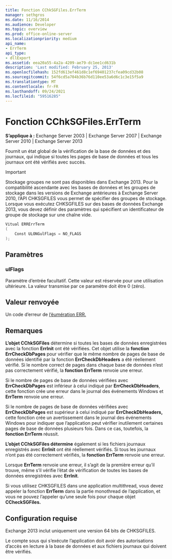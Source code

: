 ```yaml
---
title: Fonction CChkSGFiles.ErrTerm
manager: sethgros
ms.date: 11/16/2014
ms.audience: Developer
ms.topic: overview
ms.prod: office-online-server
ms.localizationpriority: medium
api_name:
- ErrTerm
api_type:
- dllExport
ms.assetid: eea20a55-4a2a-4209-ae79-dc1ee1cd631b
description: 'Last modified: February 25, 2013'
ms.openlocfilehash: 152fd613ef461d8c1ef69401237cfea09cd32b08
ms.sourcegitcommit: 54f6cd5a704b36b76d110ee53a6d6c1c3e15f5a9
ms.translationtype: MT
ms.contentlocale: fr-FR
ms.lasthandoff: 09/24/2021
ms.locfileid: "59516285"
---
```

# <a name="cchksgfileserrterm-function"></a>Fonction CChkSGFiles.ErrTerm
  
**S’applique à :** Exchange Server 2003 | Exchange Server 2007 | Exchange Server 2010 | Exchange Server 2013
  
Fournit un état global de la vérification de la base de données et des journaux, qui indique si toutes les pages de base de données et tous les journaux ont été vérifiés avec succès.
  
> [!IMPORTANT]
> Stockage groupes ne sont pas disponibles dans Exchange 2013. Pour la compatibilité ascendante avec les bases de données et les groupes de stockage dans les versions de Exchange antérieures à Exchange Server 2010, l’API CHKSGFILES vous permet de spécifier des groupes de stockage. Lorsque vous exécutez CHKSGFILES sur des bases de données Exchange 2013, vous devez définir des paramètres qui spécifient un identificateur de groupe de stockage sur une chaîne vide. 
  
```cs
Vitual ERRErrTerm 
(
    Const ULONGulFlags = NO_FLAGS
);

```

## <a name="parameters"></a>Paramètres

### <a name="ulflags"></a>ulFlags
  
Paramètre d’entrée facultatif. Cette valeur est réservée pour une utilisation ultérieure. La valeur transmise par ce paramètre doit être 0 (zéro).
    
## <a name="return-value"></a>Valeur renvoyée

Un code d’erreur de [l’éumération ERR.](cchksgfiles-err-enumeration.md) 
  
## <a name="remarks"></a>Remarques

**L’objet CChkSGFiles** détermine si toutes les bases de données enregistrées avec la fonction **ErrInit** ont été vérifiées. Cet objet utilise la **fonction ErrCheckDbPages** pour vérifier que le même nombre de pages de base de données identifié par la fonction **ErrCheckDbHeaders** a été réellement vérifié. Si le nombre correct de pages dans chaque base de données n’est pas correctement vérifié, la **fonction ErrTerm** renvoie une erreur. 
  
Si le nombre de pages de base de données vérifiées avec **ErrCheckDbPages** est inférieur à celui indiqué par **ErrCheckDbHeaders**, cette fonction crée une erreur dans le journal des événements Windows et **ErrTerm** renvoie une erreur. 
  
Si le nombre de pages de base de données vérifiées avec **ErrCheckDbPages** est supérieur à celui indiqué par **ErrCheckDbHeaders,** cette fonction crée un avertissement dans le journal des événements Windows pour indiquer que l’application peut vérifier inutilement certaines pages de base de données plusieurs fois. Dans ce cas, toutefois, la **fonction ErrTerm** réussit. 
  
**L’objet CChkSGFiles détermine** également si les fichiers journaux enregistrés avec **ErrInit** ont été réellement vérifiés. Si tous les journaux n’ont pas été correctement vérifiés, la **fonction ErrTerm** renvoie une erreur. 
  
Lorsque **ErrTerm** renvoie une erreur, il s’agit de la première erreur qu’il trouve, même s’il vérifie l’état de vérification de toutes les bases de données enregistrées avec **ErrInit**.
  
Si vous utilisez CHKSGFILES dans une application multithread, vous devez appeler la fonction **ErrTerm** dans la partie monothread de l’application, et vous ne pouvez l’appeler qu’une seule fois pour chaque objet **CCheckSGFiles.** 
  
## <a name="requirements"></a>Configuration requise

Exchange 2013 inclut uniquement une version 64 bits de CHKSGFILES.
  
Le compte sous qui s’exécute l’application doit avoir des autorisations d’accès en lecture à la base de données et aux fichiers journaux qui doivent être vérifiés.
  

